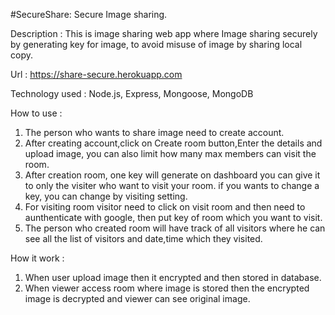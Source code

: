 #SecureShare: Secure Image sharing.

Description : This is image sharing web app where Image sharing securely by generating key for image, to avoid misuse of image by sharing local copy.

Url : https://share-secure.herokuapp.com

Technology used : Node.js, Express, Mongoose, MongoDB




How to use : 
1. The person who wants to share image need to create account.
2. After creating account,click on Create room button,Enter the details and upload image, you can also limit how many max members can visit the room.
3. After creation room, one key will generate on dashboard you can give it to only the visiter who want to visit your room. if you wants to change a key, you can change by            visiting setting.
4. For visiting room visitor need to click on visit room and then need to aunthenticate with google, then put key of room which you want to visit.
5. The person who created room will have track of all visitors where he can see all the list of visitors and date,time which they visited.




How it work :
  1. When user upload image then it encrypted and then stored in database.
  2. When viewer access room where image is stored then the encrypted image is decrypted and viewer can see original image.

  
             
         
